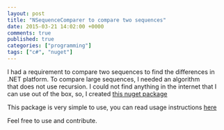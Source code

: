 ```yaml
---
layout: post
title: "NSequenceComparer to compare two sequences"
date: 2015-03-21 14:02:00 +0000
comments: true
published: true
categories: ["programming"]
tags: ["c#", "nuget"]
---
```


<p>I had a requirement&nbsp;to compare two sequences to find the differences in .NET platform. To compare large sequences, I needed an algorithm that&nbsp;does not use recursion.&nbsp;I could not find anything in <!-- more -->the internet that I can use out of the box, so, I created&nbsp;<a href="https://www.nuget.org/packages/NSequenceComparer/" target="_blank">this nuget package</a></p>
<p>This package is very simple to use, you can read usage instructions&nbsp;<a href="https://github.com/vmanikandan001/NSequenceComparer/blob/master/README.md" target="_blank">here</a></p>
<p>Feel free to use and contribute.</p>
